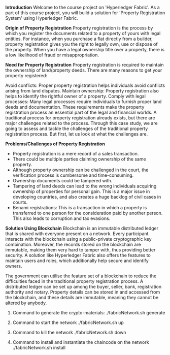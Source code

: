 **Introduction**
Welcome to the course project on 'Hyperledger Fabric'. As a part of this course project, you will build a solution for 'Property Registration System' using Hyperledger Fabric.

 

**Origin of Property Registration**
Property registration is the process by which you register the documents related to a property of yours with legal entities. For instance, when you purchase a flat directly from a builder, property registration gives you the right to legally own, use or dispose of the property. When you have a legal ownership title over a property, there is a low likelihood of fraud or misappropriation. 
 

**Need for Property Registration**
Property registration is required to maintain the ownership of land/property deeds. There are many reasons to get your property registered:

Avoid conflicts: Proper property registration helps individuals avoid conflicts arising from land disputes.
Maintain ownership: Property registration also helps to identify the rightful owner of a property.
Comply with legal processes: Many legal processes require individuals to furnish proper land deeds and documentation.
These requirements make the property registration process an essential part of the legal and financial worlds. A traditional process for property registration already exists, but there are major challenges related to the process. Through this case study, we are going to assess and tackle the challenges of the traditional property registration process. But first, let us look at what the challenges are.
 

 

**Problems/Challenges of Property Registration**
- Property registration is a mere record of a sales transaction.
- There could be multiple parties claiming ownership of the same property.
- Although property ownership can be challenged in the court, the verification process is cumbersome and time-consuming.
- Ownership documents could be tampered with.
- Tampering of land deeds can lead to the wrong individuals acquiring ownership of properties for personal gain. This is a major issue in developing countries, and also creates a huge backlog of civil cases in courts.
- Benami registrations: This is a transaction in which a property is transferred to one person for the consideration paid by another person. This also leads to corruption and tax evasions.

**Solution Using Blockchain**
Blockchain is an immutable distributed ledger that is shared with everyone present on a network. Every participant interacts with the blockchain using a public-private cryptographic key combination. Moreover, the records stored on the blockchain are immutable, making them very hard to tamper with, thus providing better security. A solution like Hyperledger Fabric also offers the features to maintain users and roles, which additionally help secure and identify owners. 

 

The government can utilise the feature set of a blockchain to reduce the difficulties faced in the traditional property registration process. A distributed ledger can be set up among the buyer, seller, bank, registration authority and notary. Property details can be stored in and accessed from the blockchain, and these details are immutable, meaning they cannot be altered by anybody.



1. Command to generate the crypto-materials:
./fabricNetwork.sh generate

2. Command to start the network
./fabricNetwork.sh up

3. Command to kill the network
./fabricNetwork.sh down

4. Command to install and instantiate the chaincode on the network
./fabricNetwork.sh install
